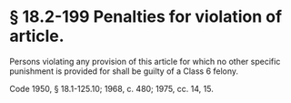 # § 18.2-199 Penalties for violation of article.

<p>Persons violating any provision of this article for which no other specific punishment is provided for shall be guilty of a Class 6 felony.</p><p>Code 1950, § 18.1-125.10; 1968, c. 480; 1975, cc. 14, 15.</p>